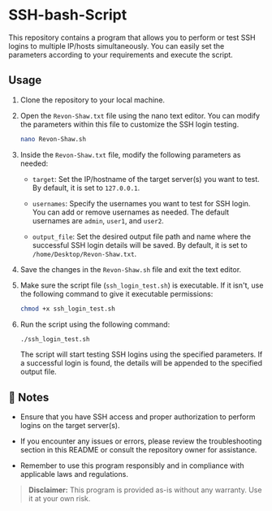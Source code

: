 # SSH-bash-Script


This repository contains a program that allows you to perform or test SSH logins to multiple IP/hosts simultaneously. You can easily set the parameters according to your requirements and execute the script.

## Usage

1. Clone the repository to your local machine.

2. Open the `Revon-Shaw.txt` file using the nano text editor. You can modify the parameters within this file to customize the SSH login testing.

    ```bash
    nano Revon-Shaw.sh
    ```

3. Inside the `Revon-Shaw.txt` file, modify the following parameters as needed:

    - `target`: Set the IP/hostname of the target server(s) you want to test. By default, it is set to `127.0.0.1`.

    - `usernames`: Specify the usernames you want to test for SSH login. You can add or remove usernames as needed. The default usernames are `admin`, `user1`, and `user2`.

    - `output_file`: Set the desired output file path and name where the successful SSH login details will be saved. By default, it is set to `/home/Desktop/Revon-Shaw.txt`.

4. Save the changes in the `Revon-Shaw.sh` file and exit the text editor.

5. Make sure the script file (`ssh_login_test.sh`) is executable. If it isn't, use the following command to give it executable permissions:

    ```bash
    chmod +x ssh_login_test.sh
    ```

6. Run the script using the following command:

    ```bash
    ./ssh_login_test.sh
    ```

   The script will start testing SSH logins using the specified parameters. If a successful login is found, the details will be appended to the specified output file.

## 📝 Notes

- Ensure that you have SSH access and proper authorization to perform logins on the target server(s).

- If you encounter any issues or errors, please review the troubleshooting section in this README or consult the repository owner for assistance.

- Remember to use this program responsibly and in compliance with applicable laws and regulations.

> **Disclaimer:** This program is provided as-is without any warranty. Use it at your own risk.

 
